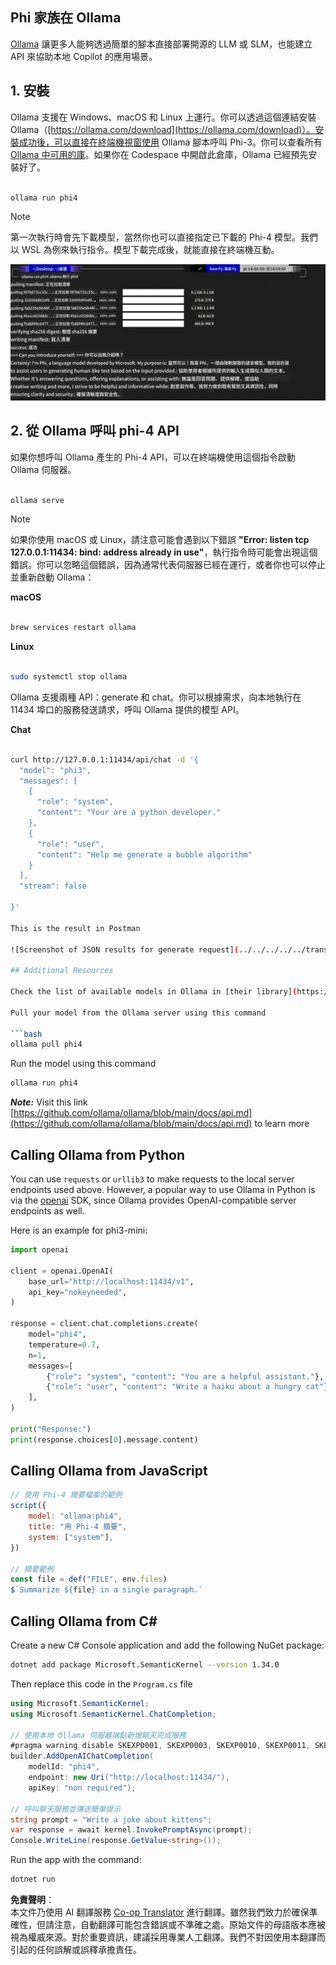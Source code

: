 <!--
CO_OP_TRANSLATOR_METADATA:
{
  "original_hash": "0b38834693bb497f96bf53f0d941f9a1",
  "translation_date": "2025-07-16T19:13:42+00:00",
  "source_file": "md/01.Introduction/02/04.Ollama.md",
  "language_code": "hk"
}
-->
## Phi 家族在 Ollama

[Ollama](https://ollama.com) 讓更多人能夠透過簡單的腳本直接部署開源的 LLM 或 SLM，也能建立 API 來協助本地 Copilot 的應用場景。

## **1. 安裝**

Ollama 支援在 Windows、macOS 和 Linux 上運行。你可以透過這個連結安裝 Ollama（[https://ollama.com/download](https://ollama.com/download)）。安裝成功後，可以直接在終端機視窗使用 Ollama 腳本呼叫 Phi-3。你可以查看所有 [Ollama 中可用的庫](https://ollama.com/library)。如果你在 Codespace 中開啟此倉庫，Ollama 已經預先安裝好了。

```bash

ollama run phi4

```

> [!NOTE]
> 第一次執行時會先下載模型，當然你也可以直接指定已下載的 Phi-4 模型。我們以 WSL 為例來執行指令。模型下載完成後，就能直接在終端機互動。

![run](../../../../../translated_images/ollama_run.e9755172b162b381359f8dc8ad0eb1499e13266d833afaf29c47e928d6d7abc5.hk.png)

## **2. 從 Ollama 呼叫 phi-4 API**

如果你想呼叫 Ollama 產生的 Phi-4 API，可以在終端機使用這個指令啟動 Ollama 伺服器。

```bash

ollama serve

```

> [!NOTE]
> 如果你使用 macOS 或 Linux，請注意可能會遇到以下錯誤 **"Error: listen tcp 127.0.0.1:11434: bind: address already in use"**，執行指令時可能會出現這個錯誤。你可以忽略這個錯誤，因為通常代表伺服器已經在運行，或者你也可以停止並重新啟動 Ollama：

**macOS**

```bash

brew services restart ollama

```

**Linux**

```bash

sudo systemctl stop ollama

```

Ollama 支援兩種 API：generate 和 chat。你可以根據需求，向本地執行在 11434 埠口的服務發送請求，呼叫 Ollama 提供的模型 API。

**Chat**

```bash

curl http://127.0.0.1:11434/api/chat -d '{
  "model": "phi3",
  "messages": [
    {
      "role": "system",
      "content": "Your are a python developer."
    },
    {
      "role": "user",
      "content": "Help me generate a bubble algorithm"
    }
  ],
  "stream": false
  
}'

This is the result in Postman

![Screenshot of JSON results for generate request](../../../../../translated_images/ollama_gen.bda5d4e715366cc9c1cae2956e30bfd55b07b22ca782ef69e680100a9a1fd563.hk.png)

## Additional Resources

Check the list of available models in Ollama in [their library](https://ollama.com/library).

Pull your model from the Ollama server using this command

```bash
ollama pull phi4
```

Run the model using this command

```bash
ollama run phi4
```

***Note:*** Visit this link [https://github.com/ollama/ollama/blob/main/docs/api.md](https://github.com/ollama/ollama/blob/main/docs/api.md) to learn more

## Calling Ollama from Python

You can use `requests` or `urllib3` to make requests to the local server endpoints used above. However, a popular way to use Ollama in Python is via the [openai](https://pypi.org/project/openai/) SDK, since Ollama provides OpenAI-compatible server endpoints as well.

Here is an example for phi3-mini:

```python
import openai

client = openai.OpenAI(
    base_url="http://localhost:11434/v1",
    api_key="nokeyneeded",
)

response = client.chat.completions.create(
    model="phi4",
    temperature=0.7,
    n=1,
    messages=[
        {"role": "system", "content": "You are a helpful assistant."},
        {"role": "user", "content": "Write a haiku about a hungry cat"},
    ],
)

print("Response:")
print(response.choices[0].message.content)
```

## Calling Ollama from JavaScript 

```javascript
// 使用 Phi-4 摘要檔案的範例
script({
    model: "ollama:phi4",
    title: "用 Phi-4 摘要",
    system: ["system"],
})

// 摘要範例
const file = def("FILE", env.files)
$`Summarize ${file} in a single paragraph.`
```

## Calling Ollama from C#

Create a new C# Console application and add the following NuGet package:

```bash
dotnet add package Microsoft.SemanticKernel --version 1.34.0
```

Then replace this code in the `Program.cs` file

```csharp
using Microsoft.SemanticKernel;
using Microsoft.SemanticKernel.ChatCompletion;

// 使用本地 Ollama 伺服器端點新增聊天完成服務
#pragma warning disable SKEXP0001, SKEXP0003, SKEXP0010, SKEXP0011, SKEXP0050, SKEXP0052
builder.AddOpenAIChatCompletion(
    modelId: "phi4",
    endpoint: new Uri("http://localhost:11434/"),
    apiKey: "non required");

// 呼叫聊天服務並傳送簡單提示
string prompt = "Write a joke about kittens";
var response = await kernel.InvokePromptAsync(prompt);
Console.WriteLine(response.GetValue<string>());
```

Run the app with the command:

```bash
dotnet run
```

**免責聲明**：  
本文件乃使用 AI 翻譯服務 [Co-op Translator](https://github.com/Azure/co-op-translator) 進行翻譯。雖然我們致力於確保準確性，但請注意，自動翻譯可能包含錯誤或不準確之處。原始文件的母語版本應被視為權威來源。對於重要資訊，建議採用專業人工翻譯。我們不對因使用本翻譯而引起的任何誤解或誤釋承擔責任。